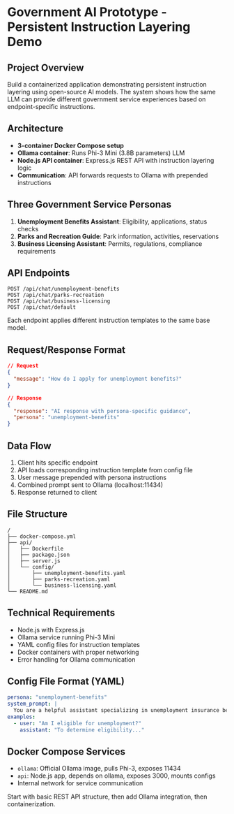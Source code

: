 # Government AI Prototype - Persistent Instruction Layering Demo

## Project Overview
Build a containerized application demonstrating persistent instruction layering using open-source AI models. The system shows how the same LLM can provide different government service experiences based on endpoint-specific instructions.

## Architecture
- **3-container Docker Compose setup**
- **Ollama container**: Runs Phi-3 Mini (3.8B parameters) LLM
- **Node.js API container**: Express.js REST API with instruction layering logic
- **Communication**: API forwards requests to Ollama with prepended instructions

## Three Government Service Personas
1. **Unemployment Benefits Assistant**: Eligibility, applications, status checks
2. **Parks and Recreation Guide**: Park information, activities, reservations  
3. **Business Licensing Assistant**: Permits, regulations, compliance requirements

## API Endpoints
```
POST /api/chat/unemployment-benefits
POST /api/chat/parks-recreation
POST /api/chat/business-licensing
POST /api/chat/default
```

Each endpoint applies different instruction templates to the same base model.

## Request/Response Format
```json
// Request
{
  "message": "How do I apply for unemployment benefits?"
}

// Response
{
  "response": "AI response with persona-specific guidance",
  "persona": "unemployment-benefits"
}
```

## Data Flow
1. Client hits specific endpoint
2. API loads corresponding instruction template from config file
3. User message prepended with persona instructions
4. Combined prompt sent to Ollama (localhost:11434)
5. Response returned to client

## File Structure
```
/
├── docker-compose.yml
├── api/
│   ├── Dockerfile
│   ├── package.json
│   ├── server.js
│   └── config/
│       ├── unemployment-benefits.yaml
│       ├── parks-recreation.yaml
│       └── business-licensing.yaml
└── README.md
```

## Technical Requirements
- Node.js with Express.js
- Ollama service running Phi-3 Mini
- YAML config files for instruction templates
- Docker containers with proper networking
- Error handling for Ollama communication

## Config File Format (YAML)
```yaml
persona: "unemployment-benefits"
system_prompt: |
  You are a helpful assistant specializing in unemployment insurance benefits...
examples:
  - user: "Am I eligible for unemployment?"
    assistant: "To determine eligibility..."
```

## Docker Compose Services
- `ollama`: Official Ollama image, pulls Phi-3, exposes 11434
- `api`: Node.js app, depends on ollama, exposes 3000, mounts configs
- Internal network for service communication

Start with basic REST API structure, then add Ollama integration, then containerization. 